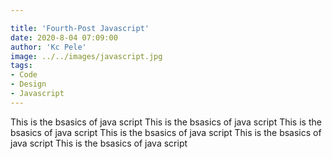 ```yaml
---

title: 'Fourth-Post Javascript'
date: 2020-8-04 07:09:00
author: 'Kc Pele'
image: ../../images/javascript.jpg
tags: 
- Code
- Design
- Javascript
---
```


<div>This is the bsasics of java script
This is the bsasics of java script
This is the bsasics of java script
This is the bsasics of java script
This is the bsasics of java script
This is the bsasics of java script</div>
